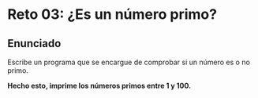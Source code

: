 # Reto 03: ¿Es un número primo?

## Enunciado

Escribe un programa que se encargue de comprobar si un número es o no primo.

**Hecho esto, imprime los números primos entre 1 y 100.**
